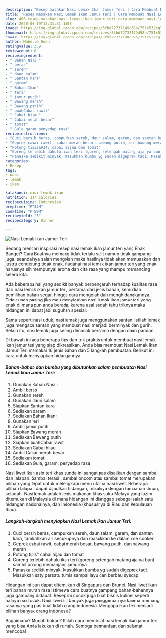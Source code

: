 ```yaml
---
description: "Resep masakan Nasi Lemak Ikan Jamur Teri | Cara Membuat Nasi Lemak Ikan Jamur Teri Yang Sedap"
title: "Resep masakan Nasi Lemak Ikan Jamur Teri | Cara Membuat Nasi Lemak Ikan Jamur Teri Yang Sedap"
slug: 406-resep-masakan-nasi-lemak-ikan-jamur-teri-cara-membuat-nasi-lemak-ikan-jamur-teri-yang-sedap
date: 2020-06-19T13:31:51.150Z
image: https://img-global.cpcdn.com/recipes/5fbd72737149d58b/751x532cq70/nasi-lemak-ikan-jamur-teri-foto-resep-utama.jpg
thumbnail: https://img-global.cpcdn.com/recipes/5fbd72737149d58b/751x532cq70/nasi-lemak-ikan-jamur-teri-foto-resep-utama.jpg
cover: https://img-global.cpcdn.com/recipes/5fbd72737149d58b/751x532cq70/nasi-lemak-ikan-jamur-teri-foto-resep-utama.jpg
author: Mabelle Dean
ratingvalue: 3.9
reviewcount: 8
recipeingredient:
- " Bahan Nasi "
- " beras"
- " sereh"
- " daun salam"
- " Santan kara"
- " garam"
- " Bahan Ikan"
- " teri"
- " jamur putih"
- " Bawang merah"
- " Bawang putih"
- " buahCabai rawit"
- " Cabai hijau"
- " Cabai merah besar"
- " tomat"
- " Gula garam penyedap rasa"
recipeinstructions:
- "Cuci bersih beras, campurkan sereh, daun salam, garam, dan santan kara, tambahkan air secukupnya dan masukkan ke dalam rice cooker"
- "Geprek cabai rawit, cabai merah besar, bawang putih, dan bawang merah"
- "Potong tipis&#34; cabai hijau dan tomat"
- "Goreng terlebih dahulu ikan teri (goreng setengah matang aja ya bun) sambil potong memanjang jamurnya"
- "Panaska sedikit minyak. Masukkan bumbu yg sudah digeprek tadi. Masukkan saty persatu tumis sampai layu dan berbau syedap"
categories:
- Resep
tags:
- nasi
- lemak
- ikan

katakunci: nasi lemak ikan 
nutrition: 137 calories
recipecuisine: Indonesian
preptime: "PT34M"
cooktime: "PT59M"
recipeyield: "3"
recipecategory: Dinner

---
```



![Nasi Lemak Ikan Jamur Teri](https://img-global.cpcdn.com/recipes/5fbd72737149d58b/751x532cq70/nasi-lemak-ikan-jamur-teri-foto-resep-utama.jpg)

Sedang mencari inspirasi resep nasi lemak ikan jamur teri yang Enak Banget? Cara Buatnya memang tidak terlalu sulit namun tidak gampang juga. seandainya salah mengolah maka hasilnya tidak akan memuaskan dan justru cenderung tidak enak. Padahal nasi lemak ikan jamur teri yang enak harusnya sih mempunyai aroma dan cita rasa yang mampu memancing selera kita.

Ada beberapa hal yang sedikit banyak berpengaruh terhadap kualitas rasa dari nasi lemak ikan jamur teri, pertama dari jenis bahan, kemudian pemilihan bahan segar, hingga cara mengolah dan menghidangkannya. Tidak usah pusing jika mau menyiapkan nasi lemak ikan jamur teri yang enak di mana pun anda berada, karena asal sudah tahu triknya maka hidangan ini dapat jadi suguhan spesial.

Sama seperti nasi uduk, nasi lemak juga menggunakan santan. Istilah lemak juga mengacu santan yang membuat nasi menjadi berminyak dan gurih. Selain itu, nasi lemak juga sering dimasak bersama dengan daun pandan.


Di bawah ini ada beberapa tips dan trik praktis untuk membuat nasi lemak ikan jamur teri yang siap dikreasikan. Anda bisa membuat Nasi Lemak Ikan Jamur Teri memakai 16 jenis bahan dan 5 langkah pembuatan. Berikut ini cara untuk menyiapkan hidangannya.

<!--inarticleads1-->

##### Bahan-bahan dan bumbu yang dibutuhkan dalam pembuatan Nasi Lemak Ikan Jamur Teri:

1. Gunakan  Bahan Nasi :
1. Ambil  beras
1. Gunakan  sereh
1. Gunakan  daun salam
1. Siapkan  Santan kara
1. Sediakan  garam
1. Sediakan  Bahan Ikan:
1. Gunakan  teri
1. Ambil  jamur putih
1. Siapkan  Bawang merah
1. Sediakan  Bawang putih
1. Siapkan  buahCabai rawit
1. Sediakan  Cabai hijau
1. Ambil  Cabai merah besar
1. Sediakan  tomat
1. Sediakan  Gula, garam, penyedap rasa


Nasi liwet ikan asin teri khas sunda ini sangat pas disajikan dengan sambal dan lalapan. Sambal terasi , sambal oncom atau sambal tomat merupakan pilihan yang tepat untuk melengkapi menu utama nasi liwet. Beberapa pilihan lalapan dapat dijadikan hidangan, misalnya dengan tambahan timun, seladah. Nasi lemak adalah jenis makanan khas suku Melayu yang lazim ditemukan di Malaysia di mana hidangan ini dianggap sebagai salah satu hidangan nasionalnya, dan Indonesia (khususnya di Riau dan Kepulauan Riau). 

<!--inarticleads2-->

##### Langkah-langkah menyiapkan Nasi Lemak Ikan Jamur Teri:

1. Cuci bersih beras, campurkan sereh, daun salam, garam, dan santan kara, tambahkan air secukupnya dan masukkan ke dalam rice cooker
1. Geprek cabai rawit, cabai merah besar, bawang putih, dan bawang merah
1. Potong tipis&#34; cabai hijau dan tomat
1. Goreng terlebih dahulu ikan teri (goreng setengah matang aja ya bun) sambil potong memanjang jamurnya
1. Panaska sedikit minyak. Masukkan bumbu yg sudah digeprek tadi. Masukkan saty persatu tumis sampai layu dan berbau syedap


Hidangan ini pun dapat ditemukan di Singapura dan Brunei. Nasi liwet ikan teri bahan murah rasa istimewa cara buatnya gampang bahan-bahannya juga gampang didapat. Resep ini cocok juga buat bisnis kuliner seperti halnya nasi uduk. Nasi liwet ini banyak juga penggemarnya karena memang rasanya yang pas buat lidah orang indonesia. Mengapa ikan teri menjadi pilihan banyak orang indonesia? 

Bagaimana? Mudah bukan? Itulah cara membuat nasi lemak ikan jamur teri yang bisa Anda lakukan di rumah. Semoga bermanfaat dan selamat mencoba!
